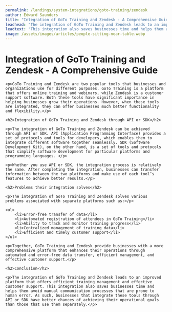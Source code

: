 ```yaml
---
permalink: /landings/system-integrations/goto-training/zendesk
author: Edward Saunders
title: "Integration of GoTo Training and Zendesk - A Comprehensive Guide"
leadhead: "The integration of GoTo Training and Zendesk leads to an improved platform that offers efficient training management and effective customer support"
leadtext: "This integration also saves businesses time and helps them avoid manual communication processes that are prone to human error. As such, businesses that integrate these tools through API or SDK have better chances of achieving their operational goals than those that use them separately."
image: /assets/images/articles/people-sitting-near-table.webp
---
```

<div class="arttext">	<h1>Integration of GoTo Training and Zendesk - A Comprehensive Guide</h1>
	
	<p>GoTo Training and Zendesk are two popular tools that businesses and organizations use for different purposes. GoTo Training is a platform that offers online training and webinars, while Zendesk is a customer support software. Both these tools have significant importance in helping businesses grow their operations. However, when these tools are integrated, they can offer businesses much better functionality and flexibility.</p>
	
	<h2>Integration of GoTo Training and Zendesk through API or SDK</h2>
	
	<p>The integration of GoTo Training and Zendesk can be achieved through API or SDK. API (Application Programming Interface) provides a set of protocols and tools for developers, which enables them to integrate different software together seamlessly. SDK (Software Development Kit), on the other hand, is a set of tools and protocols that simplify software development for particular platforms and programming languages. </p>
	
	<p>Whether you use API or SDK, the integration process is relatively the same. After completing the integration, businesses can transfer information between the two platforms and make use of each tool’s features to achieve better results.</p>
	
	<h2>Problems their integration solves</h2>
	
	<p>The integration of GoTo Training and Zendesk solves various problems associated with separate platforms such as:</p>
	
	<ul>
		<li>Error-free transfer of data</li>
		<li>Automated registration of attendees in GoTo Training</li>
		<li>Ability to track and monitor training progress</li>
		<li>Centralized management of training data</li>
		<li>Efficient and timely customer support</li>
	</ul>
	
	<p>Together, GoTo Training and Zendesk provide businesses with a more comprehensive platform that enhances their operations through automated and error-free data transfer, efficient management, and effective customer support.</p>
	
	<h2>Conclusion</h2>
	
	<p>The integration of GoTo Training and Zendesk leads to an improved platform that offers efficient training management and effective customer support. This integration also saves businesses time and helps them avoid manual communication processes that are prone to human error. As such, businesses that integrate these tools through API or SDK have better chances of achieving their operational goals than those that use them separately.</p>
</div>
